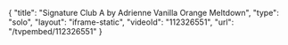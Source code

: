 {
    "title": "Signature Club A by Adrienne Vanilla Orange Meltdown",
    "type": "solo",
    "layout": "iframe-static",
    "videoId": "112326551",
    "url": "\/tvpembed\/112326551"
}